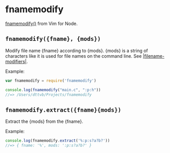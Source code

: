 fnamemodify
===========

[fnamemodify()](http://vimdoc.sourceforge.net/htmldoc/eval.html#fnamemodify%28%29) from Vim for Node.

`fnamemodify({fname}, {mods})`
------------------------------

Modify file name {fname} according to {mods}.  {mods} is a
string of characters like it is used for file names on the
command line.  See [|filename-modifiers|](http://vimdoc.sourceforge.net/htmldoc/cmdline.html#filename-modifiers).

Example:

```javascript
var fnamemodify = require('fnamemodify') 

console.log(fnamemodify("main.c", ":p:h"))
//=> /Users/dttvb/Projects/fnamemodify
```


`fnamemodify.extract({fname}{mods})`
------------------------------------

Extract the {mods} from the {fname}.

Example:

```javascript
console.log(fnamemodify.extract('%:p:s?a?b?'))
//=> { fname: '%', mods: ':p:s?a?b?' }
```


